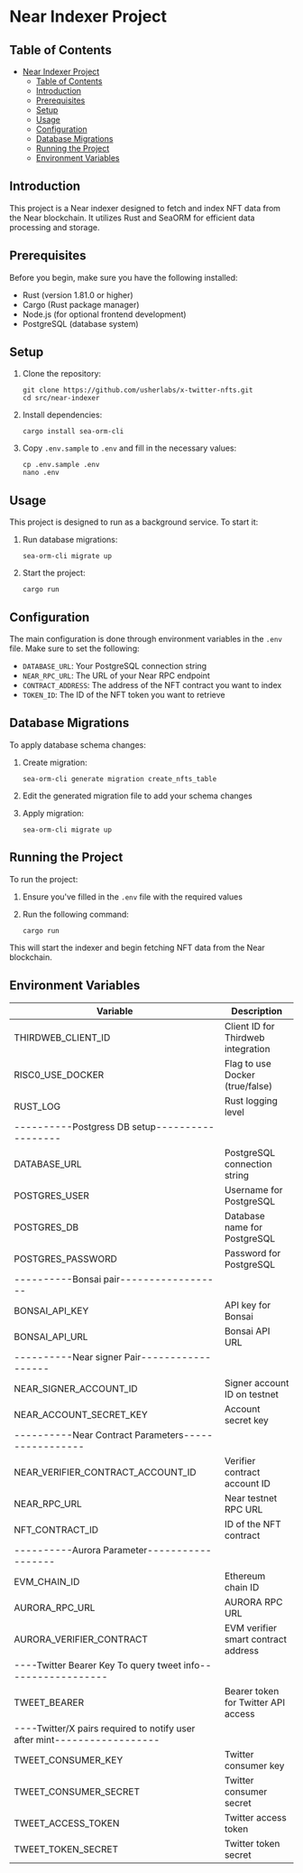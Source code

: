 
# Near Indexer Project

## Table of Contents

- [Near Indexer Project](#near-indexer-project)
  - [Table of Contents](#table-of-contents)
  - [Introduction](#introduction)
  - [Prerequisites](#prerequisites)
  - [Setup](#setup)
  - [Usage](#usage)
  - [Configuration](#configuration)
  - [Database Migrations](#database-migrations)
  - [Running the Project](#running-the-project)
  - [Environment Variables](#environment-variables)

## Introduction

This project is a Near indexer designed to fetch and index NFT data from the Near blockchain. It utilizes Rust and SeaORM for efficient data processing and storage.

## Prerequisites

Before you begin, make sure you have the following installed:

- Rust (version 1.81.0 or higher)
- Cargo (Rust package manager)
- Node.js (for optional frontend development)
- PostgreSQL (database system)

## Setup

1. Clone the repository:
   ```
   git clone https://github.com/usherlabs/x-twitter-nfts.git
   cd src/near-indexer
   ```

2. Install dependencies:
   ```
   cargo install sea-orm-cli
   ```

3. Copy `.env.sample` to `.env` and fill in the necessary values:
   ```
   cp .env.sample .env
   nano .env
   ```

## Usage

This project is designed to run as a background service. To start it:

1. Run database migrations:
   ```
   sea-orm-cli migrate up
   ```

2. Start the project:
   ```
   cargo run
   ```

## Configuration

The main configuration is done through environment variables in the `.env` file. Make sure to set the following:

- `DATABASE_URL`: Your PostgreSQL connection string
- `NEAR_RPC_URL`: The URL of your Near RPC endpoint
- `CONTRACT_ADDRESS`: The address of the NFT contract you want to index
- `TOKEN_ID`: The ID of the NFT token you want to retrieve

## Database Migrations

To apply database schema changes:

1. Create migration:
   ```
   sea-orm-cli generate migration create_nfts_table
   ```

2. Edit the generated migration file to add your schema changes

3. Apply migration:
   ```
   sea-orm-cli migrate up
   ```

## Running the Project

To run the project:

1. Ensure you've filled in the `.env` file with the required values

2. Run the following command:
   ```
   cargo run
   ```

This will start the indexer and begin fetching NFT data from the Near blockchain.

## Environment Variables

| Variable | Description |
|----------|-------------|
| THIRDWEB_CLIENT_ID | Client ID for Thirdweb integration |
| RISC0_USE_DOCKER | Flag to use Docker (true/false) |
| RUST_LOG | Rust logging level |
| ----------Postgress DB setup------------------|
| DATABASE_URL | PostgreSQL connection string |
| POSTGRES_USER | Username for PostgreSQL |
| POSTGRES_DB | Database name for PostgreSQL |
| POSTGRES_PASSWORD | Password for PostgreSQL |
| ----------Bonsai pair------------------|
| BONSAI_API_KEY | API key for Bonsai |
| BONSAI_API_URL | Bonsai API URL |
| ----------Near signer Pair------------------|
| NEAR_SIGNER_ACCOUNT_ID | Signer account ID on testnet |
| NEAR_ACCOUNT_SECRET_KEY | Account secret key |
| ----------Near Contract Parameters-----------------|
| NEAR_VERIFIER_CONTRACT_ACCOUNT_ID | Verifier contract account ID |
| NEAR_RPC_URL | Near testnet RPC URL |
| NFT_CONTRACT_ID | ID of the NFT contract |
| ----------Aurora Parameter------------------|
| EVM_CHAIN_ID | Ethereum chain ID |
| AURORA_RPC_URL | AURORA RPC URL |
| AURORA_VERIFIER_CONTRACT | EVM verifier smart contract address |
| ----Twitter Bearer Key To query tweet info------------------|
| TWEET_BEARER | Bearer token for Twitter API access |
| ----Twitter/X pairs required to notify user after mint------------------|
| TWEET_CONSUMER_KEY | Twitter consumer key |
| TWEET_CONSUMER_SECRET | Twitter consumer secret |
| TWEET_ACCESS_TOKEN | Twitter access token |
| TWEET_TOKEN_SECRET | Twitter token secret |

